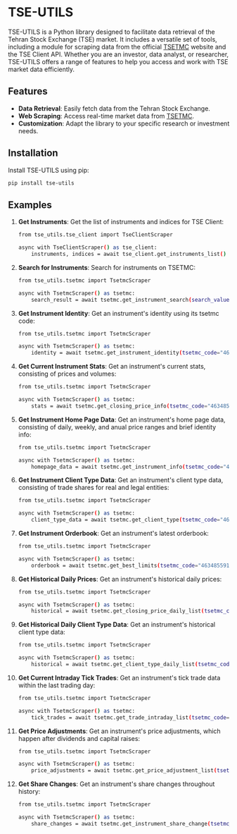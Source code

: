 # TSE-UTILS

TSE-UTILS is a Python library designed to facilitate data retrieval of the Tehran Stock Exchange (TSE) market. It includes a versatile set of tools, including a module for scraping data from the official [TSETMC](http://www.tsetmc.com) website and the TSE Client API. Whether you are an investor, data analyst, or researcher, TSE-UTILS offers a range of features to help you access and work with TSE market data efficiently.

## Features

- **Data Retrieval**: Easily fetch data from the Tehran Stock Exchange.
- **Web Scraping**: Access real-time market data from [TSETMC](http://www.tsetmc.com).
- **Customization**: Adapt the library to your specific research or investment needs.

## Installation

Install TSE-UTILS using pip:

   ```bash
   pip install tse-utils
   ```
## Examples

1. **Get Instruments**: Get the list of instruments and indices for TSE Client:

    ```bash
    from tse_utils.tse_client import TseClientScraper

    async with TseClientScraper() as tse_client:
        instruments, indices = await tse_client.get_instruments_list()
    ```

2. **Search for Instruments**: Search for instruments on TSETMC:

    ```bash
    from tse_utils.tsetmc import TsetmcScraper

    async with TsetmcScraper() as tsetmc:
        search_result = await tsetmc.get_instrument_search(search_value="فولاد")
    ```

3. **Get Instrument Identity**: Get an instrument's identity using its tsetmc code:

    ```bash
    from tse_utils.tsetmc import TsetmcScraper

    async with TsetmcScraper() as tsetmc:
        identity = await tsetmc.get_instrument_identity(tsetmc_code="46348559193224090")
    ```

4. **Get Current Instrument Stats**: Get an instrument's current stats, consisting of prices and volumes:

    ```bash
    from tse_utils.tsetmc import TsetmcScraper

    async with TsetmcScraper() as tsetmc:
        stats = await tsetmc.get_closing_price_info(tsetmc_code="46348559193224090")
    ```

5. **Get Instrument Home Page Data**: Get an instrument's home page data, consisting of daily, weekly, and anual price ranges and brief identity info:

    ```bash
    from tse_utils.tsetmc import TsetmcScraper

    async with TsetmcScraper() as tsetmc:
        homepage_data = await tsetmc.get_instrument_info(tsetmc_code="46348559193224090")
    ```

6. **Get Instrument Client Type Data**: Get an instrument's client type data, consisting of trade shares for real and legal entities:

    ```bash
    from tse_utils.tsetmc import TsetmcScraper

    async with TsetmcScraper() as tsetmc:
        client_type_data = await tsetmc.get_client_type(tsetmc_code="46348559193224090")
    ```

7. **Get Instrument Orderbook**: Get an instrument's latest orderbook:

    ```bash
    from tse_utils.tsetmc import TsetmcScraper

    async with TsetmcScraper() as tsetmc:
        orderbook = await tsetmc.get_best_limits(tsetmc_code="46348559193224090")
    ```

8. **Get Historical Daily Prices**: Get an instrument's historical daily prices:

    ```bash
    from tse_utils.tsetmc import TsetmcScraper

    async with TsetmcScraper() as tsetmc:
        historical = await tsetmc.get_closing_price_daily_list(tsetmc_code="46348559193224090")
    ```

9. **Get Historical Daily Client Type Data**: Get an instrument's historical client type data:

    ```bash
    from tse_utils.tsetmc import TsetmcScraper

    async with TsetmcScraper() as tsetmc:
        historical = await tsetmc.get_client_type_daily_list(tsetmc_code="46348559193224090")
    ```

10. **Get Current Intraday Tick Trades**: Get an instrument's tick trade data within the last trading day:

    ```bash
    from tse_utils.tsetmc import TsetmcScraper

    async with TsetmcScraper() as tsetmc:
        tick_trades = await tsetmc.get_trade_intraday_list(tsetmc_code="46348559193224090")
    ```

11. **Get Price Adjustments**: Get an instrument's price adjustments, which happen after dividends and capital raises:

    ```bash
    from tse_utils.tsetmc import TsetmcScraper

    async with TsetmcScraper() as tsetmc:
        price_adjustments = await tsetmc.get_price_adjustment_list(tsetmc_code="46348559193224090")
    ```

12. **Get Share Changes**: Get an instrument's share changes throughout history:

    ```bash
    from tse_utils.tsetmc import TsetmcScraper

    async with TsetmcScraper() as tsetmc:
        share_changes = await tsetmc.get_instrument_share_change(tsetmc_code="46348559193224090")
    ```